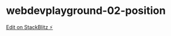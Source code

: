 # webdevplayground-02-position

[Edit on StackBlitz ⚡️](https://stackblitz.com/edit/webdevplayground-02-position)